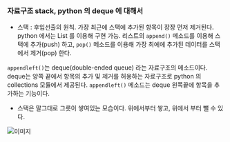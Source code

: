 ### 자료구조 stack, python 의 deque 에 대해서

- 스택 : 후입선출의 원칙. 가장 최근에 스택에 추가된 항목이 장장 먼저 제거된다.
  python 에서는 List 를 이용해 구현 가능.
  리스트의 `append()` 메소드를 이용해 스택에 추가(push) 하고,
  `pop()` 메소드를 이용해 가장 최에에 추가된 데이터를 스택에서 제거(pop) 한다.

`appendleft()`는 deque(double-ended queue) 라는 자료구조의 메소드이다. deque는 양쪽 끝에서 항목의 추가 및 제거를 허용하는 자료구조로 python 의 collections 모듈에서 제공된다. `appendleft()` 메소드는 deque 왼쪽끝에 항목을 추가하는 기능이다.

- 스택은 말그대로 그릇이 쌓여있는 모습이다. 위에서부터 쌓고, 위에서 부터 뺄 수 있다.

![이미지](https://p.ipic.vip/6p40ha.png)
